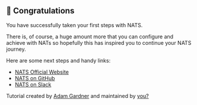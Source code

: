 ## 🎉 Congratulations

You have successfully taken your first steps with NATS.

There is, of course, a huge amount more that you can configure and achieve with NATs so hopefully this has inspired you to continue your NATS journey.

Here are some next steps and handy links: 

- [NATS Official Website](https://nats.io/)
- [NATS on GitHub](https://github.com/nats-io)
- [NATS on Slack](https://slack.nats.io/)

Tutorial created by [Adam Gardner](https://agardner.net) and maintained by [you?](https://github.com/agardnerIT/killercoda_tutorials/issues/new?title=[NATS]%20Tutorial%20Ownership%20request&body=I%20would%20like%20to%20take%20over%20the%20maintenance%20of%20this%20tutorial.)